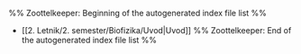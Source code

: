 %% Zoottelkeeper: Beginning of the autogenerated index file list  %%
-  [[2. Letnik/2. semester/Biofizika/Uvod|Uvod]]
%% Zoottelkeeper: End of the autogenerated index file list  %%
